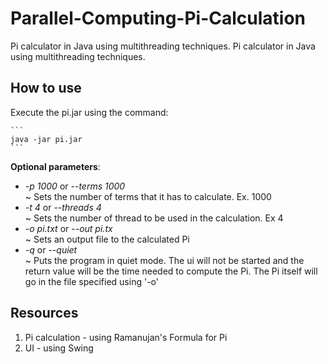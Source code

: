 # Parallel-Computing-Pi-Calculation
Pi calculator in Java using multithreading techniques.
Pi calculator in Java using multithreading techniques.

## How to use
Execute the pi.jar using the command: 

	```
	java -jar pi.jar
	```
	
**Optional parameters**:
* *-p 1000* or *--terms 1000*   <br />~ Sets the number of terms that it has to calculate. Ex. 1000 
* *-t 4*  or *--threads 4*      <br />~ Sets the number of thread to be used in the calculation. Ex 4
* *-o pi.txt* or *--out pi.tx* 	<br />~ Sets an output file to the calculated Pi
* *-q* or *--quiet*            <br />	~ Puts the program in quiet mode. The ui will not be started and the return value will be the time needed to compute the Pi. The Pi itself will go in the file specified using '-o'

## Resources
1. Pi calculation - using Ramanujan's Formula for Pi
2. UI - using Swing
